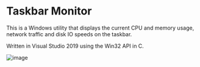 # Taskbar Monitor
This is a Windows utility that displays the current CPU and memory usage, network traffic and disk IO speeds on the taskbar.

Written in Visual Studio 2019 using the Win32 API in C.

![image](https://github.com/user-attachments/assets/fb5425fe-7624-4f00-a293-1b479b5c7718)
